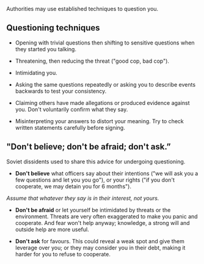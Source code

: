 [Title]: # (Questioning)
[Order]: # (3)

Authorities may use established techniques to question you.

## Questioning techniques

*   Opening with trivial questions then shifting to sensitive questions when they started you talking.

*   Threatening, then reducing the threat ("good cop, bad cop").

*   Intimidating you.

*   Asking the same questions repeatedly or asking you to describe events backwards to test your consistency. 

*   Claiming others have made allegations or produced evidence against you. Don't voluntarily confirm what they say.

*   Misinterpreting your answers to distort your meaning. Try to check written statements carefully before signing. 

## "Don't believe; don't be afraid; don't ask.” 

Soviet dissidents used to share this advice for undergoing questioning.   

* **Don't believe** what officers say about their intentions ("we will ask you a few questions and let you you go"), or your rights ("if you don't cooperate, we may detain you for 6 months"). 

*Assume that whatever they say is in their interest, not yours.*

* **Don't be afraid** or let yourself be intimidated by threats or the environment. Threats are very often exaggerated to make you panic and cooperate. And fear won't help anyway; knowledge, a strong will and outside help are more useful.

* **Don't ask** for favours. This could reveal a weak spot and give them leverage over you; or they may consider you in their debt, making it harder for you to refuse to cooperate. 
